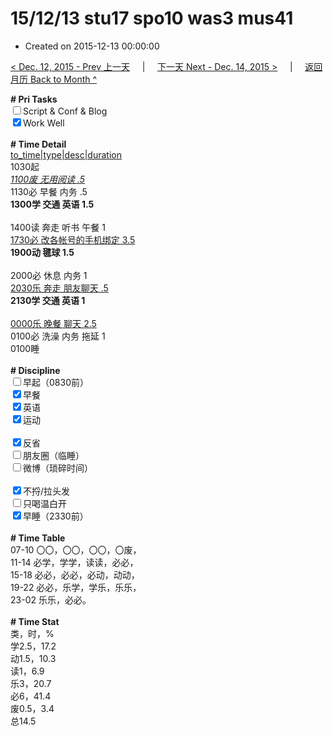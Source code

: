 # 15/12/13 stu17 spo10 was3 mus41

- Created on 2015-12-13 00:00:00

[< Dec. 12, 2015 - Prev 上一天](/lifelogs/2015/12/d12.md) &nbsp; &nbsp; | &nbsp; &nbsp; [下一天 Next - Dec. 14, 2015 >](/lifelogs/2015/12/d14.md) &nbsp; &nbsp; |  &nbsp; &nbsp; [返回月历 Back to Month ^](/lifelogs/2015/12/index.md)
<br/><div><b># Pri Tasks</b></div><div><input type="checkbox"/>Script &amp; Conf &amp; Blog</div><div><input checked="true" type="checkbox"/>Work Well</div><div><br/></div><div><b># Time Detail</b></div><div><u>to_time|type|desc|duration</u></div><div>1030起</div><div><u><i>1100废 无用阅读 .5</i></u></div><div>1130必 早餐 内务 .5</div><div><b>1300学 交通 英语 1.5</b></div><div><br/></div><div>1400读 奔走 听书 午餐 1</div><div><u>1730必 改各帐号的手机绑定 3.5</u></div><div><b>1900动 毽球 1.5</b></div><div><br/></div><div>2000必 休息 内务 1</div><div><u>2030乐 奔走 朋友聊天 .5</u></div><div><b>2130学 交通 英语 1</b></div><div><br/></div><div><u>0000乐 晚餐 聊天 2.5</u></div><div>0100必 洗澡 内务 拖延 1</div><div>0100睡</div><div><br/></div><div><b># Discipline</b></div><div><input type="checkbox"/>早起（0830前）</div><div><input checked="true" type="checkbox"/>早餐</div><div><input checked="true" type="checkbox"/>英语</div><div><input checked="true" type="checkbox"/>运动</div><div><br/></div><div><input checked="true" type="checkbox"/>反省</div><div><input type="checkbox"/>朋友圈（临睡）</div><div><input type="checkbox"/>微博（琐碎时间）</div><div><br/></div><div><input checked="true" type="checkbox"/>不捋/拉头发</div><div><input type="checkbox"/>只喝温白开</div><div><input checked="true" type="checkbox"/>早睡（2330前）</div><div><br/></div><div><b># Time Table</b></div><div>07-10 〇〇，〇〇，〇〇，〇废，</div><div>11-14 必学，学学，读读，必必，</div><div>15-18 必必，必必，必动，动动，</div><div>19-22 必必，乐学，学乐，乐乐，</div><div>23-02 乐乐，必必。</div><div><br/></div><div><b># Time Stat</b></div><div>类，时，%</div><div>学2.5，17.2</div><div>动1.5，10.3</div><div>读1，6.9</div><div>乐3，20.7</div><div>必6，41.4</div><div>废0.5，3.4</div><div>总14.5</div>
